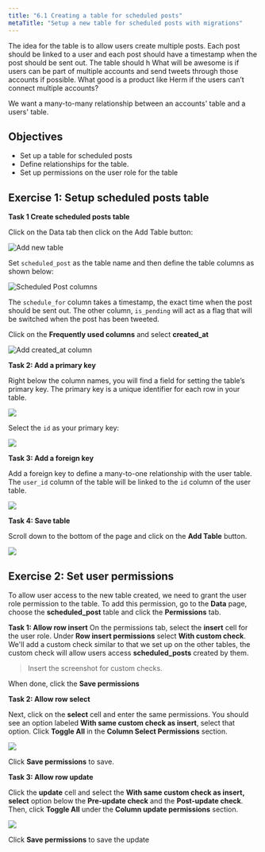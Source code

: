 ```yaml
---
title: "6.1 Creating a table for scheduled posts"
metaTitle: "Setup a new table for scheduled posts with migrations"
---
```


The idea for the table is to allow users create multiple posts. Each post should be linked to a user and each post should have a timestamp when the post should be sent out. The table should h What will be awesome is if users can be part of multiple accounts and send tweets through those accounts if possible. What good is a product like Herm if the users can’t connect multiple accounts?

We want a many-to-many relationship between an accounts' table and a users' table.

## Objectives

- Set up a table for scheduled posts
- Define relationships for the table.
- Set up permissions on the user role for the table

## Exercise 1: Setup scheduled posts table

**Task 1 Create scheduled posts table**

Click on the Data tab then click on the Add Table button:

![Add new table](https://paper-attachments.dropbox.com/s_A1A0E77332EB516A55B20A9874A0C7735C43BC1EFCB6880379E198D45BF72020_1600038093846_herm-ad-tabe.png)

Set `scheduled_post` as the table name and then define the table columns as shown below:

![Scheduled Post columns](https://paper-attachments.dropbox.com/s_A1A0E77332EB516A55B20A9874A0C7735C43BC1EFCB6880379E198D45BF72020_1600037770053_herm-show-columns.pnghttps://paper-attachments.dropbox.com/s_A1A0E77332EB516A55B20A9874A0C7735C43BC1EFCB6880379E198D45BF72020_1600037770053_herm-show-columns.png)

The `schedule_for` column takes a timestamp, the exact time when the post should be sent out. The other column, `is_pending` will act as a flag that will be switched when the post has been tweeted.

Click on the **Frequently used columns** and select **created_at**

![Add created_at column](https://paper-attachments.dropbox.com/s_A1A0E77332EB516A55B20A9874A0C7735C43BC1EFCB6880379E198D45BF72020_1600037391531_Screenshot+2020-09-13+at+11.46.39+PM.png)

**Task 2: Add a primary key**

Right below the column names, you will find a field for setting the table’s primary key. The primary key is a unique identifier for each row in your table.

![](https://paper-attachments.dropbox.com/s_A1A0E77332EB516A55B20A9874A0C7735C43BC1EFCB6880379E198D45BF72020_1600038573700_herm-primary-key.png)

Select the `id` as your primary key:

![](https://paper-attachments.dropbox.com/s_A1A0E77332EB516A55B20A9874A0C7735C43BC1EFCB6880379E198D45BF72020_1600038411103_Screenshot+2020-09-14+at+12.05.46+AM.png)

**Task 3: Add a foreign key**

Add a foreign key to define a many-to-one relationship with the user table. The `user_id` column of the table will be linked to the `id` column of the user table.

![](https://paper-attachments.dropbox.com/s_A1A0E77332EB516A55B20A9874A0C7735C43BC1EFCB6880379E198D45BF72020_1600038805478_Screenshot+2020-09-14+at+12.11.27+AM.png)

**Task 4: Save table**

Scroll down to the bottom of the page and click on the **Add Table** button.

![](https://paper-attachments.dropbox.com/s_A1A0E77332EB516A55B20A9874A0C7735C43BC1EFCB6880379E198D45BF72020_1600038986050_herm-save-table.png)

## Exercise 2: Set user permissions

To allow user access to the new table created, we need to grant the user role permission to the table. To add this permission, go to the **Data** page, choose the **scheduled_post** table and click the **Permissions** tab.

**Task 1: Allow row insert**
On the permissions tab, select the **insert** cell for the user role. Under **Row insert permissions** select **With custom check**. We'll add a custom check similar to that we set up on the other tables, the custom check will allow users access **scheduled_posts** created by them.

> Insert the screenshot for custom checks.

When done, click the **Save permissions**

**Task 2: Allow row select**

Next, click on the **select** cell and enter the same permissions. You should see an option labeled **With same custom check as insert**, select that option. Click **Toggle All** in the **Column Select Permissions** section.

![](https://paper-attachments.dropbox.com/s_A1A0E77332EB516A55B20A9874A0C7735C43BC1EFCB6880379E198D45BF72020_1600039116704_Screenshot+2020-09-08+at+7.58.14+PM.png)

Click **Save permissions** to save.


**Task 3: Allow row update**

Click the **update** cell and select the **With same custom check as insert, select** option below the **Pre-update check** and the **Post-update check**. Then, click **Toggle All** under the **Column update permissions** section.

![](https://paper-attachments.dropbox.com/s_A1A0E77332EB516A55B20A9874A0C7735C43BC1EFCB6880379E198D45BF72020_1600039079004_Screenshot+2020-09-08+at+8.02.48+PM.png)

Click **Save permissions** to save the update
